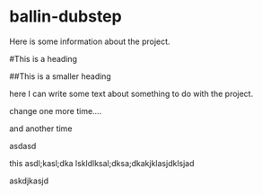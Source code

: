 ballin-dubstep
==============

Here is some information about the project.

#This is a heading

##This is a smaller heading

here I can write some text about something to do with the project.



change one more time....

and another time 

asdasd

this asdl;kasl;dka
lskldlksal;dksa;dkakjklasjdklsjad

askdjkasjd
